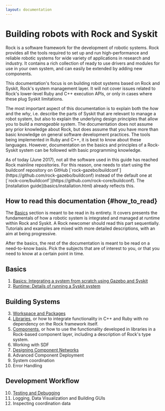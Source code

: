 ```yaml
---
layout: documentation
---
```


# Building robots with Rock and Syskit

Rock is a software framework for the development of robotic systems. Rock
provides all the tools required to set up and run high-performance and reliable
robotic systems for wide variety of applications in research and industry. It
contains a rich collection of ready to use drivers and modules for use in your
own system, and can easily be extended by adding new components.

This documentation's focus is on building robot systems based on Rock and
Syskit, Rock's system management layer. It will not cover issues related to
Rock's lower-level Ruby and C++ execution APIs, or only in cases where these
plug Syskit limitations.

The most important aspect of this documentation is to explain both the _how_
and the _why_, i.e. describe the parts of Syskit that are relevant to manage a
robot system, but also to explain the underlying design principles that allow
you to build a _manageable_ system. The documentation does not assume any prior
knowledge about Rock, but does assume that you have more than basic knowledge
on general software development practices. The tools being implemented in Ruby
and C++, it is best to know about these languages. However, documentation on
the basics and principles of a Rock-Syskit system can be followed with basic
programming knowledge.

<div class="alert alert-warning" role="alert">
As of today (June 2017), not all the software used in this guide has reached
Rock mainline repositories. For this reason, one needs to start using the
buildconf repository on GitHub
[`rock-gazebo/buildconf`](https://github.com/rock-gazebo/buildconf) instead of
the default one at
[`rock-core/buildconf`](https://github.com/rock-core/buildconf). The [installation guide](basics/installation.html) already reflects this.
</div>

## How to read this documentation {#how_to_read}

The [Basics](#basics) section is meant to be read in its entirety. It covers
presents the fundamentals of how a robotic system is integrated and managed
at runtime within Rock and Syskit. A Rock newcomer should read this
part sequentially. Tutorials and examples are mixed with more detailed
descriptions, with an aim at being progressive.

After the basics, the rest of the documentation is meant to be read on a
need-to-know basis. Pick the subjects that are of interest to you, or that you
need to know at a certain point in time.

## Basics

1. [Basics: Integrating a system from scratch using Gazebo and Syskit](basics/index.html)
2. [Runtime: Details of running a Syskit system](runtime_overview/index.html)

## Building Systems

3. [Workspace and Packages](workspace/index.html)
4. [Libraries](libraries/index.html), or how to integrate functionality in C++ and Ruby
   with no dependency on the Rock framework itself.
6. [Components](components/index.html), or how to use the functionality developed
   in libraries in a Rock-based component layer, including a description of
   Rock's type system.
5. Working with SDF
6. [Designing Component Networks](component_networks/index.html)
7. Advanced Component Deployment
8. System coordination
9. Error Handling

## Development Workflow

10. [Testing and Debugging](testing/index.html)
11. Logging, Data Visualization and Building GUIs
12. Inspecting coordination data

